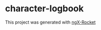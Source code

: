 # character-logbook

This project was generated with [ngX-Rocket](https://github.com/ngx-rocket/generator-ngx-rocket/)
